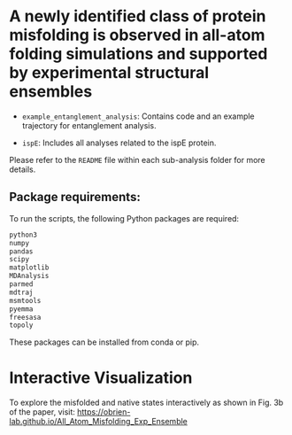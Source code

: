 # A newly identified class of protein misfolding is observed in all-atom folding simulations and supported by experimental structural ensembles

* `example_entanglement_analysis`: Contains code and an example trajectory for entanglement analysis. 

* `ispE`: Includes all analyses related to the ispE protein.
 
Please refer to the `README` file within each sub-analysis folder for more details.

Package requirements:
----------------------
To run the scripts, the following Python packages are required:

```bash
python3
numpy
pandas
scipy
matplotlib
MDAnalysis
parmed
mdtraj
msmtools
pyemma
freesasa
topoly
```

These packages can be installed from conda or pip.
# Interactive Visualization
To explore the misfolded and native states interactively as shown in Fig. 3b of the paper, visit:
https://obrien-lab.github.io/All_Atom_Misfolding_Exp_Ensemble